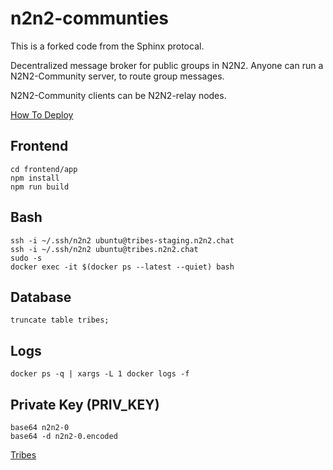 # n2n2-communties

This is a forked code from the Sphinx protocal. 

Decentralized message broker for public groups in N2N2. Anyone can run a N2N2-Community server, to route group messages.

N2N2-Community clients can be N2N2-relay nodes. 


[How To Deploy](ops/ansible/README.md)

## Frontend
```
cd frontend/app
npm install
npm run build
```

## Bash
```
ssh -i ~/.ssh/n2n2 ubuntu@tribes-staging.n2n2.chat
ssh -i ~/.ssh/n2n2 ubuntu@tribes.n2n2.chat
sudo -s
docker exec -it $(docker ps --latest --quiet) bash
```


## Database
```
truncate table tribes;
```

## Logs

```
docker ps -q | xargs -L 1 docker logs -f
```

## Private Key (PRIV_KEY)

```
base64 n2n2-0
base64 -d n2n2-0.encoded 
```

[Tribes](doc/tribes.md)

